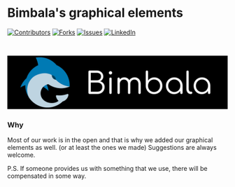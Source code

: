 # Bimbala's graphical elements

[![Contributors][contributors-shield]][contributors-url]
[![Forks][forks-shield]][forks-url]
[![Issues][issues-shield]][issues-url]
[![LinkedIn][linkedin-shield]][linkedin-url]



<!-- PROJECT LOGO -->
<br />
<p align="center">
  <a href="https:/bimbala.com">
    <img src="v2/bimbalaLogo.png" alt="Bimbala mascot/logo" width="800">
</a>

<!-- ABOUT THE PROJECT -->

### Why

Most of our work is in the open and that is why we added our graphical elements as well. (or at least the ones we made)
Suggestions are always welcome.

P.S. If someone provides us with something that we use, there will be compensated in some way.




<!-- MARKDOWN LINKS & IMAGES -->
<!-- https://www.markdownguide.org/basic-syntax/#reference-style-links -->
[contributors-shield]: https://img.shields.io/github/contributors/Bimbalacom/bimbalacom.svg?style=flat-square
[contributors-url]: https://github.com/Bimbalacom/bimbala.com/graphs/contributors
[forks-shield]: https://img.shields.io/github/forks/Bimbalacom/bimbalacom.svg?style=flat-square
[forks-url]: https://github.com/Bimbalacom/bimbala.com/network/members
[issues-shield]: https://img.shields.io/github/issues/Bimbalacom/bimbalacom.svg?style=flat-square
[issues-url]: https://github.com/Bimbalacom/bimbala.com/issues
[linkedin-shield]: https://img.shields.io/badge/-LinkedIn-black.svg?style=flat-square&logo=linkedin&colorB=555
[linkedin-url]: https://www.linkedin.com/company/bimbala/